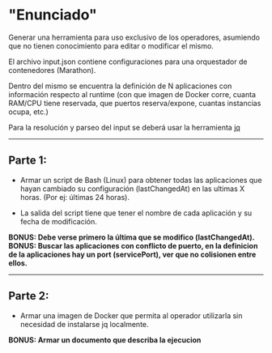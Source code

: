 # "Enunciado"

Generar una herramienta para uso exclusivo de los operadores, asumiendo que no tienen conocimiento para editar o modificar el mismo.

El archivo input.json contiene configuraciones para una orquestador de contenedores (Marathon).

Dentro del mismo se encuentra la definición de N aplicaciones con información respecto al runtime (con que imagen de Docker corre, cuanta RAM/CPU tiene reservada, que puertos reserva/expone, cuantas instancias ocupa, etc.)

Para la resolución y parseo del input se deberá usar la herramienta [jq](https://stedolan.github.io/jq/)

---

## Parte 1:

- Armar un script de Bash (Linux) para obtener todas las aplicaciones que hayan cambiado su configuración (lastChangedAt) en las ultimas X horas. (Por ej: últimas 24 horas).

- La salida del script tiene que tener el nombre de cada aplicación y su fecha de modificación.

**BONUS: Debe verse primero la última que se modifico (lastChangedAt).**
**BONUS: Buscar las aplicaciones con conflicto de puerto, en la definicion de la aplicaciones hay un port (servicePort), ver que no colisionen entre ellos.**

---

## Parte 2:

- Armar una imagen de Docker que permita al operador utilizarla sin necesidad de instalarse jq localmente.

**BONUS: Armar un documento que describa la ejecucion**